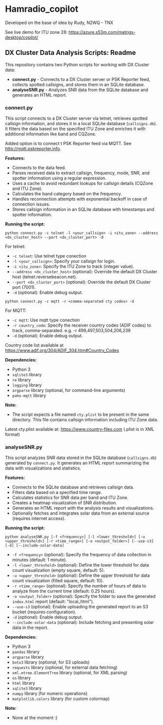 # Hamradio_copilot

Developed on the base of idea by Rudy, N2WQ - TNX

See live demo for ITU zone 28: https://azure.s53m.com/matrigs-desktop/copilot/

## DX Cluster Data Analysis Scripts: Readme

This repository contains two Python scripts for working with DX Cluster data:

  * **connect.py** - Connects to a DX Cluster server or PSK Reporter feed, collects spotted callsigns, and stores them in an SQLite database.
  * **analyseSNR.py** - Analyzes SNR data from the SQLite database and generates an HTML report.

### connect.py

This script connects to a DX Cluster server via telnet, retrieves spotted callsign information, and stores it in a local SQLite database (`callsigns.db`). It filters the data based on the specified ITU Zone and enriches it with additional information like band and CQZone.

Added option is to connect t PSK Reporter feed via MQTT. See http://mqtt.pskreporter.info.

**Features:**

* Connects to the data feed.
* Parses received data to extract callsign, frequency, mode, SNR, and spotter information using a regular expression.
* Uses a cache to avoid redundant lookups for callsign details (CQZone and ITU Zone).
* Calculates the band category based on the frequency.
* Handles reconnection attempts with exponential backoff in case of connection issues.
* Stores callsign information in an SQLite database with timestamps and spotter information.

**Running the script:**

```
python connect.py -c telnet -l <your_callsign> -i <itu_zone> --address <dx_cluster_host> --port <dx_cluster_port> -d
```
For telnet:
* `-c telnet`: Use telnet type conection
* `-l <your_callsign>`: Specify your callsign for login.
* `-i <itu_zone>`: Specify the ITU Zone to track (integer value).
* `--address <dx_cluster_host>` (optional): Override the default DX Cluster host (telnet.reversebeacon.net).
* `--port <dx_cluster_port>` (optional): Override the default DX Cluster port (7001).
* `-d` (optional): Enable debug output.

```
python connect.py -c mqtt -r <comma-separated cty codes> -d
```

For MQTT:
* `-c mqtt`: Use mqtt type conection
* `-r country_code`: Specify the receiver country codes (ADIF codes) to track, comma-separated. e.g. -r 499,497,503,504,206,239
* `-d` (optional): Enable debug output.

Country code list available at https://www.adif.org/304/ADIF_304.htm#Country_Codes

**Dependencies:**

* Python 3
* `sqlite3` library
* `re` library
* `logging` library
* `argparse` library (optional, for command-line arguments)
* `paho-mqtt` library

**Note:**

* The script expects a file named `cty.plist` to be present in the same directory. This file contains callsign information including ITU Zone data.

Latest cty.plist available at: https://www.country-files.com (.plist is in XML format)

### analyseSNR.py

This script analyzes SNR data stored in the SQLite database (`callsigns.db`) generated by `connect.py`. It generates an HTML report summarizing the data with visualizations and statistics.

**Features:**

* Connects to the SQLite database and retrieves callsign data.
* Filters data based on a specified time range.
* Calculates statistics for SNR data per band and ITU Zone.
* Creates a heatmap visualization of SNR distribution.
* Generates an HTML report with the analysis results and visualizations.
* Optionally fetches and integrates solar data from an external source (requires internet access).

**Running the script:**

```
python analyseSNR.py [-f <frequency>] [-l <lower_threshold>] [-u <upper_threshold>] [-r <time_range>] [-o <output_folder>] [--use-s3] [-d] [--include-solar-data]
```

* `-f <frequency>` (optional): Specify the frequency of data collection in minutes (default: 1 minute).
* `-l <lower_threshold>` (optional): Define the lower threshold for data count visualization (empty square, default: 5).
* `-u <upper_threshold>` (optional): Define the upper threshold for data count visualization (filled square, default: 10).
* `-r <time_range>` (optional): Specify the number of hours of data to analyze from the current time (default: 0.25 hours).
* `-o <output_folder>` (optional):  Specify the folder to save the generated `index.html` report (default: "local_html").
* `--use-s3` (optional): Enable uploading the generated report to an S3 bucket (requires configuration).
* `-d` (optional): Enable debug output.
* `--include-solar-data` (optional): Include fetching and presenting solar data in the report.

**Dependencies:**

* Python 3
* `pandas` library
* `argparse` library
* `boto3` library (optional, for S3 uploads)
* `requests` library (optional, for external data fetching)
* `xml.etree.ElementTree` library (optional, for XML parsing)
* `os` library
* `html` library
* `sqlite3` library
* `numpy` library (for numeric operations)
* `matplotlib.colors` library (for custom colormap)

**Note:**

* None at the moment :)
